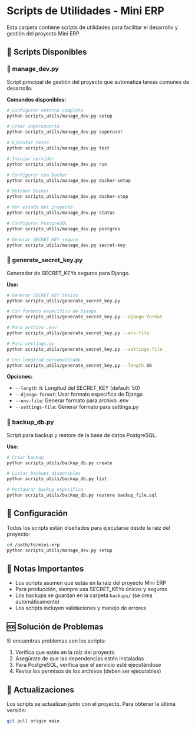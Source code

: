 # Scripts de Utilidades - Mini ERP

Esta carpeta contiene scripts de utilidades para facilitar el desarrollo y gestión del proyecto Mini ERP.

## 📁 Scripts Disponibles

### 🚀 manage_dev.py
Script principal de gestión del proyecto que automatiza tareas comunes de desarrollo.

**Comandos disponibles:**
```bash
# Configurar entorno completo
python scripts_utils/manage_dev.py setup

# Crear superusuario
python scripts_utils/manage_dev.py superuser

# Ejecutar tests
python scripts_utils/manage_dev.py test

# Iniciar servidor
python scripts_utils/manage_dev.py run

# Configurar con Docker
python scripts_utils/manage_dev.py docker-setup

# Detener Docker
python scripts_utils/manage_dev.py docker-stop

# Ver estado del proyecto
python scripts_utils/manage_dev.py status

# Configurar PostgreSQL
python scripts_utils/manage_dev.py postgres

# Generar SECRET_KEY seguro
python scripts_utils/manage_dev.py secret-key
```

### 🔐 generate_secret_key.py
Generador de SECRET_KEYs seguros para Django.

**Uso:**
```bash
# Generar SECRET_KEY básico
python scripts_utils/generate_secret_key.py

# Con formato específico de Django
python scripts_utils/generate_secret_key.py --django-format

# Para archivo .env
python scripts_utils/generate_secret_key.py --env-file

# Para settings.py
python scripts_utils/generate_secret_key.py --settings-file

# Con longitud personalizada
python scripts_utils/generate_secret_key.py --length 60
```

**Opciones:**
- `--length N`: Longitud del SECRET_KEY (default: 50)
- `--django-format`: Usar formato específico de Django
- `--env-file`: Generar formato para archivo .env
- `--settings-file`: Generar formato para settings.py

### 💾 backup_db.py
Script para backup y restore de la base de datos PostgreSQL.

**Uso:**
```bash
# Crear backup
python scripts_utils/backup_db.py create

# Listar backups disponibles
python scripts_utils/backup_db.py list

# Restaurar backup específico
python scripts_utils/backup_db.py restore backup_file.sql
```

## 🔧 Configuración

Todos los scripts están diseñados para ejecutarse desde la raíz del proyecto:

```bash
cd /path/to/mini-erp
python scripts_utils/manage_dev.py setup
```

## 📝 Notas Importantes

- Los scripts asumen que estás en la raíz del proyecto Mini ERP
- Para producción, siempre usa SECRET_KEYs únicos y seguros
- Los backups se guardan en la carpeta `backups/` (se crea automáticamente)
- Los scripts incluyen validaciones y manejo de errores

## 🆘 Solución de Problemas

Si encuentras problemas con los scripts:

1. Verifica que estés en la raíz del proyecto
2. Asegúrate de que las dependencias estén instaladas
3. Para PostgreSQL, verifica que el servicio esté ejecutándose
4. Revisa los permisos de los archivos (deben ser ejecutables)

## 🔄 Actualizaciones

Los scripts se actualizan junto con el proyecto. Para obtener la última versión:

```bash
git pull origin main
```
